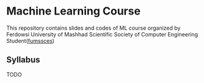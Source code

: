 # Machine Learning Course

This repository contains slides and codes of ML course organized by Ferdowsi University of Mashhad Scientific Society of Computer Engineering Student([fumssces](https://t.me/fumssces))

## Syllabus

TODO
